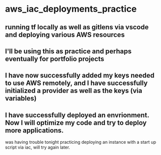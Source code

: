 # aws_iac_deployments_practice
running tf locally as well as gitlens via vscode and deploying various AWS resources
-
I'll be using this as practice and perhaps eventually for portfolio projects
-
I have now successfully added my keys needed to use AWS remotely, and I have successfully initialized a provider as well as the keys (via variables) 
-
I have successfully deployed an envrionment. Now I will optimize my code and try to deploy more applications.
-
was having trouble tonight practicing deploying an instance with a start up script via iac, will try again later.